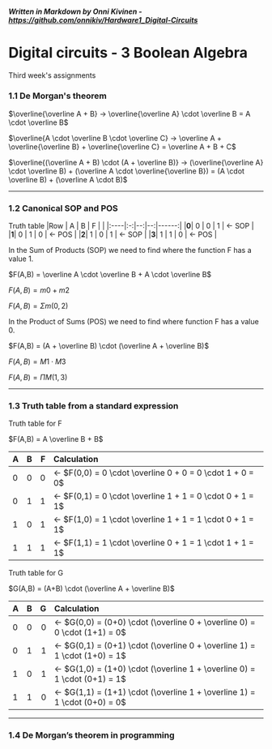 ##### _Written in Markdown by Onni Kivinen_ - https://github.com/onnikiv/Hardware1_Digital-Circuits
# Digital circuits - 3 Boolean Algebra
Third week's assignments


### 1.1 De Morgan's theorem

$\overline{\overline A + B} → \overline{\overline A} \cdot \overline B = A \cdot \overline B$

$\overline{A \cdot \overline B \cdot \overline C} → \overline A + \overline{\overline B} + \overline{\overline C} = \overline A + B + C$

$\overline{(\overline A + B) \cdot (A + \overline B)} → (\overline{\overline A} \cdot \overline B) + (\overline A \cdot \overline{\overline B}) = (A \cdot \overline B) + (\overline A \cdot B)$

___

### 1.2 Canonical SOP and POS

Truth table
|Row  | A | B | F |       |
|:----|:-:|--:|--:|------:|
|__0__| 0 | 0 | 1 | ← SOP |
|__1__| 0 | 1 | 0 | ← POS |
|__2__| 1 | 0 | 1 | ← SOP |
|__3__| 1 | 1 | 0 | ← POS |

In the Sum of Products (SOP) we need to find where the function F has a value 1.

$F(A,B) = \overline A \cdot \overline B + A \cdot \overline B$

$F(A,B) = m0 + m2$

$F(A,B) = Σm(0,2)$


In the Product of Sums (POS) we need to find where function F has a value 0.

$F(A,B) = (A + \overline B) \cdot (\overline A + \overline B)$

$F(A,B) = M1 \cdot M3$

$F(A,B) = ΠM(1,3)$

___

### 1.3 Truth table from a standard expression

Truth table for F

$F(A,B) = A \overline B + B$

| A | B | F | Calculation  |
|:--|---|--:|:-------------|
| 0 | 0 | 0 | ← $F(0,0) = 0 \cdot \overline 0 + 0 = 0 \cdot 1 + 0 = 0$|
| 0 | 1 | 1 | ← $F(0,1) = 0 \cdot \overline 1 + 1 = 0 \cdot 0 + 1 = 1$|
| 1 | 0 | 1 | ← $F(1,0) = 1 \cdot \overline 1 + 1 = 1 \cdot 0 + 1 = 1$|
| 1 | 1 | 1 | ← $F(1,1) = 1 \cdot \overline 0 + 1 = 1 \cdot 1 + 1 = 1$|

Truth table for G

$G(A,B) = (A+B) \cdot (\overline A + \overline B)$

| A | B | G | Calculation  |
|:--|---|--:|:--|
| 0 | 0 | 0 | ← $G(0,0) = (0+0) \cdot (\overline 0 + \overline 0) = 0 \cdot (1+1) = 0$ |
| 0 | 1 | 1 | ← $G(0,1) = (0+1) \cdot (\overline 0 + \overline 1) = 1 \cdot (1+0) = 1$ |
| 1 | 0 | 1 | ← $G(1,0) = (1+0) \cdot (\overline 1 + \overline 0) = 1 \cdot (0+1) = 1$ |
| 1 | 1 | 0 | ← $G(1,1) = (1+1) \cdot (\overline 1 + \overline 1) = 1 \cdot (0+0) = 0$ |

___

### 1.4 De Morgan’s theorem in programming

